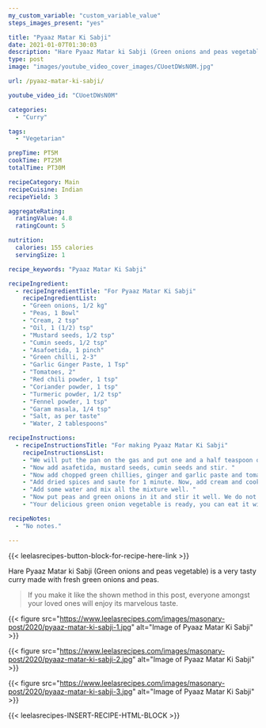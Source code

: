 ```yaml
---
my_custom_variable: "custom_variable_value"
steps_images_present: "yes"

title: "Pyaaz Matar Ki Sabji"
date: 2021-01-07T01:30:03
description: "Hare Pyaaz Matar ki Sabji (Green onions and peas vegetable) is a very tasty curry made with fresh green onions and peas."
type: post
image: "images/youtube_video_cover_images/CUoetDWsN0M.jpg"

url: /pyaaz-matar-ki-sabji/

youtube_video_id: "CUoetDWsN0M"

categories: 
  - "Curry"

tags:
  - "Vegetarian"

prepTime: PT5M
cookTime: PT25M
totalTime: PT30M

recipeCategory: Main
recipeCuisine: Indian
recipeYield: 3

aggregateRating:
  ratingValue: 4.8
  ratingCount: 5

nutrition:
  calories: 155 calories
  servingSize: 1

recipe_keywords: "Pyaaz Matar Ki Sabji"

recipeIngredient:
  - recipeIngredientTitle: "For Pyaaz Matar Ki Sabji"
    recipeIngredientList:
    - "Green onions, 1/2 kg" 
    - "Peas, 1 Bowl" 
    - "Cream, 2 tsp" 
    - "Oil, 1 (1/2) tsp" 
    - "Mustard seeds, 1/2 tsp" 
    - "Cumin seeds, 1/2 tsp" 
    - "Asafoetida, 1 pinch" 
    - "Green chilli, 2-3" 
    - "Garlic Ginger Paste, 1 Tsp" 
    - "Tomatoes, 2" 
    - "Red chili powder, 1 tsp" 
    - "Coriander powder, 1 tsp" 
    - "Turmeric powder, 1/2 tsp" 
    - "Fennel powder, 1 tsp" 
    - "Garam masala, 1/4 tsp" 
    - "Salt, as per taste" 
    - "Water, 2 tablespoons" 

recipeInstructions:
  - recipeInstructionsTitle: "For making Pyaaz Matar Ki Sabji"
    recipeInstructionsList:
    - "We will put the pan on the gas and put one and a half teaspoon of oil in it. " 
    - "Now add asafetida, mustard seeds, cumin seeds and stir. " 
    - "Now add chopped green chillies, ginger and garlic paste and tomatoes. Saute for 2-3 minutes." 
    - "Add dried spices and saute for 1 minute. Now, add cream and cook some more" 
    - "Add some water and mix all the mixture well. " 
    - "Now put peas and green onions in it and stir it well. We do not have to cover it because onions start releasing water, so let it cook with lid open, and then cook till it releases oil." 
    - "Your delicious green onion vegetable is ready, you can eat it with any paratha roti poori, garnish with coriander leaves and serve it hot." 

recipeNotes:
  - "No notes." 

---
```


{{< leelasrecipes-button-block-for-recipe-here-link >}}

Hare Pyaaz Matar ki Sabji (Green onions and peas vegetable) is a very tasty curry made with fresh green onions and peas. 
 
> If you make it like the shown method in this post, everyone amongst your loved ones will enjoy its marvelous taste.

{{< figure src="https://www.leelasrecipes.com/images/masonary-post/2020/pyaaz-matar-ki-sabji-1.jpg" alt="Image of Pyaaz Matar Ki Sabji" >}}

{{< figure src="https://www.leelasrecipes.com/images/masonary-post/2020/pyaaz-matar-ki-sabji-2.jpg" alt="Image of Pyaaz Matar Ki Sabji" >}}

{{< figure src="https://www.leelasrecipes.com/images/masonary-post/2020/pyaaz-matar-ki-sabji-3.jpg" alt="Image of Pyaaz Matar Ki Sabji" >}}

{{< leelasrecipes-INSERT-RECIPE-HTML-BLOCK >}}

